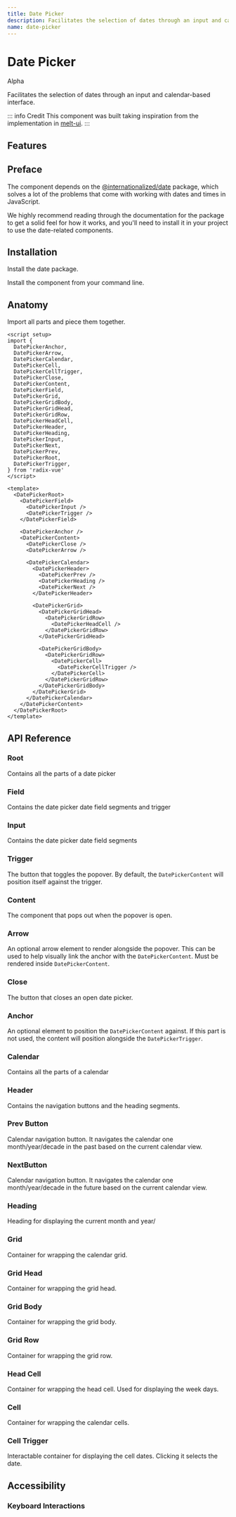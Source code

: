 ```yaml
---
title: Date Picker
description: Facilitates the selection of dates through an input and calendar-based interface.
name: date-picker
---
```


# Date Picker

<Badge>Alpha</Badge>

<Description>
Facilitates the selection of dates through an input and calendar-based interface.
</Description>

<ComponentPreview name="DatePicker" />

::: info Credit
This component was built taking inspiration from the implementation in [melt-ui](https://github.com/melt-ui/melt-ui).
:::

## Features

<Highlights
  :features="[
    'Full keyboard navigation',
    'Can be controlled or uncontrolled',
    'Focus is fully managed',
    'Localization support',
    'Accessible by default',
    'Supports both date and date-time formats'
  ]"
/>

## Preface

The component depends on the [@internationalized/date](https://react-spectrum.adobe.com/internationalized/date/index.html) package, which solves a lot of the problems that come with working with dates and times in JavaScript.

We highly recommend reading through the documentation for the package to get a solid feel for how it works, and you'll need to install it in your project to use the date-related components.

## Installation

Install the date package.

<InstallationTabs value="@internationalized/date" />

Install the component from your command line.

<InstallationTabs value="radix-vue" />

## Anatomy

Import all parts and piece them together.

```vue
<script setup>
import {
  DatePickerAnchor,
  DatePickerArrow,
  DatePickerCalendar,
  DatePickerCell,
  DatePickerCellTrigger,
  DatePickerClose,
  DatePickerContent,
  DatePickerField,
  DatePickerGrid,
  DatePickerGridBody,
  DatePickerGridHead,
  DatePickerGridRow,
  DatePickerHeadCell,
  DatePickerHeader,
  DatePickerHeading,
  DatePickerInput,
  DatePickerNext,
  DatePickerPrev,
  DatePickerRoot,
  DatePickerTrigger,
} from 'radix-vue'
</script>

<template>
  <DatePickerRoot>
    <DatePickerField>
      <DatePickerInput />
      <DatePickerTrigger />
    </DatePickerField>

    <DatePickerAnchor />
    <DatePickerContent>
      <DatePickerClose />
      <DatePickerArrow />

      <DatePickerCalendar>
        <DatePickerHeader>
          <DatePickerPrev />
          <DatePickerHeading />
          <DatePickerNext />
        </DatePickerHeader>

        <DatePickerGrid>
          <DatePickerGridHead>
            <DatePickerGridRow>
              <DatePickerHeadCell />
            </DatePickerGridRow>
          </DatePickerGridHead>

          <DatePickerGridBody>
            <DatePickerGridRow>
              <DatePickerCell>
                <DatePickerCellTrigger />
              </DatePickerCell>
            </DatePickerGridRow>
          </DatePickerGridBody>
        </DatePickerGrid>
      </DatePickerCalendar>
    </DatePickerContent>
  </DatePickerRoot>
</template>
```

## API Reference

### Root

Contains all the parts of a date picker

<!-- @include: @/meta/DatePickerRoot.md -->

### Field

Contains the date picker date field segments and trigger

<!-- @include: @/meta/DatePickerField.md -->

<DataAttributesTable
  :data="[
    {
      attribute: '[data-readonly]',
      values: 'Present when readonly',
    },
    {
      attribute: '[data-disabled]',
      values: 'Present when disabled',
    },
    {
      attribute: '[data-invalid]',
      values: 'Present when invalid',
    }
  ]"
/>

### Input

Contains the date picker date field segments

<!-- @include: @/meta/DatePickerInput.md -->

<DataAttributesTable
  :data="[
    {
      attribute: '[data-disabled]',
      values: 'Present when disabled',
    },
    {
      attribute: '[data-invalid]',
      values: 'Present when invalid',
    },
    {
      attribute: '[data-placeholder]',
      values: 'Present when no value is set',
    }
  ]"
/>

### Trigger

The button that toggles the popover. By default, the `DatePickerContent` will position itself against the trigger.

<!-- @include: @/meta/DatePickerTrigger.md -->

### Content

The component that pops out when the popover is open.

<!-- @include: @/meta/DatePickerContent.md -->

### Arrow

An optional arrow element to render alongside the popover. This can be used to help visually link the anchor with the `DatePickerContent`. Must be rendered inside `DatePickerContent`.

<!-- @include: @/meta/DatePickerArrow.md -->

### Close

The button that closes an open date picker.

<!-- @include: @/meta/DatePickerClose.md -->

### Anchor

An optional element to position the `DatePickerContent` against. If this part is not used, the content will position alongside the `DatePickerTrigger`.

<!-- @include: @/meta/DatePickerAnchor.md -->

### Calendar

Contains all the parts of a calendar

<!-- @include: @/meta/DatePickerCalendar.md -->

<DataAttributesTable
  :data="[
    {
      attribute: '[data-disabled]',
      values: 'Present when disabled',
    },
    {
      attribute: '[data-invalid]',
      values: 'Present when invalid',
    },
    {
      attribute: '[data-readonly]',
      values: 'Present when readonly',
    }
  ]"
/>

### Header

Contains the navigation buttons and the heading segments.

<!-- @include: @/meta/DatePickerHeader.md -->

### Prev Button

Calendar navigation button. It navigates the calendar one month/year/decade in the past based on the current calendar view.

<!-- @include: @/meta/DatePickerPrev.md -->

<DataAttributesTable
  :data="[
    {
      attribute: '[data-disabled]',
      values: 'Present when disabled',
    },
  ]"
/>

### NextButton

Calendar navigation button. It navigates the calendar one month/year/decade in the future based on the current calendar view.

<!-- @include: @/meta/DatePickerNext.md -->

<DataAttributesTable
  :data="[
    {
      attribute: '[data-disabled]',
      values: 'Present when disabled',
    }
  ]"
/>

### Heading

Heading for displaying the current month and year/

<!-- @include: @/meta/DatePickerHeading.md -->

### Grid

Container for wrapping the calendar grid.

<!-- @include: @/meta/DatePickerGrid.md -->

<DataAttributesTable
  :data="[
    {
      attribute: '[data-disabled]',
      values: 'Present when disabled',
    },
    {
      attribute: '[data-readonly]',
      values: 'Present when readonly',
    }
  ]"
/>

### Grid Head

Container for wrapping the grid head.

<!-- @include: @/meta/DatePickerGridHead.md -->

### Grid Body

Container for wrapping the grid body.

<!-- @include: @/meta/DatePickerGridBody.md -->

### Grid Row

Container for wrapping the grid row.

<!-- @include: @/meta/DatePickerGridRow.md -->

### Head Cell

Container for wrapping the head cell. Used for displaying the week days.

<!-- @include: @/meta/DatePickerHeadCell.md -->

### Cell

Container for wrapping the calendar cells.

<!-- @include: @/meta/DatePickerCell.md -->

<DataAttributesTable
  :data="[
    {
      attribute: '[data-disabled]',
      values: 'Present when disabled',
    },
  ]"
/>

### Cell Trigger

Interactable container for displaying the cell dates. Clicking it selects the date.

<!-- @include: @/meta/DatePickerCellTrigger.md -->

<DataAttributesTable
  :data="[
    {
      attribute: '[data-selected]',
      values: 'Present when selected',
    },
    {
      attribute: '[data-value]',
      values: 'The ISO string value of the date.',
    },
    {
      attribute: '[data-disabled]',
      values: 'Present when disabled',
    },
    {
      attribute: '[data-unavailable]',
      values: 'Present when unavailable',
    },
    {
      attribute: '[data-today]',
      values: 'Present when today',
    },
    {
      attribute: '[data-outside-view]',
      values: 'Present when the date is outside the current month it is displayed in.',
    },
    {
      attribute: '[data-outside-visible-view]',
      values: 'Present when the date is outside the months that are visible on the calendar.',
    },
    {
      attribute: '[data-focused]',
      values: 'Present when focused',
    }
  ]"
/>

## Accessibility

### Keyboard Interactions

<KeyboardTable
  :data="[
    {
      keys: ['Tab'],
      description: 'When focus moves onto the date field, focuses the first segment.'
    },
    {
      keys: ['Space'],
      description:`
      <span>
          When the focus is on either <Code>DatePickerNext</Code> or <Code>DatePickerPrev</Code>, it navigates the calendar. Otherwise, it selects the date. If the focus is on <Code>DatePickerTrigger</Code>, it opens/closes the popover.
      </span>
    ` ,
    },
    {
      keys: ['Enter'],
      description:`
      <span>
          When the focus is on either <Code>DatePickerNext</Code> or <Code>DatePickerPrev</Code>, it navigates the calendar. Otherwise, it selects the date. If the focus is on <Code>DatePickerTrigger</Code>, it opens/closes the popover.
      </span>
    ` ,
    },
    {
      keys: ['ArrowLeft', 'ArrowRight'],
      description:
      `
         Navigates between the date field segments. If the focus is on the <Code>DatePickerCalendar</Code>, it navigates between the dates.
      `
    },
    {
      keys: ['ArrowUp', 'ArrowDown'],
      description: 'Increments/changes the value of the segment. If the focus is on the <Code>DatePickerCalendar</Code>, it navigates between the dates.'
    },
    {
      keys: ['0-9'],
      description: `
          When the focus is on a numeric <Code>DatePickerInput</Code>, it types in the number and focuses the next segment if the next input would result in an invalid value.
      `
    },
    {
      keys: ['Backspace'],
      description: 'Deletes a digit from the focused numeric segments.'
    },
    {
      keys: ['A', 'P'],
      description: 'When the focus is on the day period, it sets it to AM or PM.'
    }
  ]"
/>
